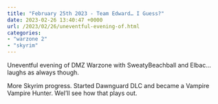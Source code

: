 ```yaml
---
title: "February 25th 2023 - Team Edward… I Guess?"
date: 2023-02-26 13:40:47 +0000
url: /2023/02/26/uneventful-evening-of.html
categories:
- "warzone 2"
- "skyrim"
---
```

Uneventful evening of DMZ Warzone with SweatyBeachball and Elbac… laughs as always though. 

More Skyrim progress. Started Dawnguard DLC and became a Vampire Vampire Hunter. WeI’ll see how that plays out. 